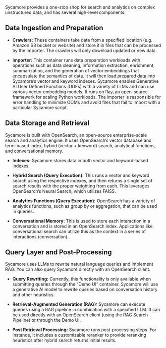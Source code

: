 Sycamore provides a one-stop shop for search and analytics on complex unstructured data, and has several high-level components: 

## Data Ingestion and Preparation 

* **Crawlers:** These containers take data from a specified location (e.g. Amazon S3 bucket or website) and store it in files that can be processed by the Importer. The crawlers will only download updated or new data. 

* **Importer:** This container runs data preparation workloads with operations such as data cleaning, information extraction, enrichment, summarization, and the generation of vector embeddings that encapsulate the semantics of data. It will then load prepared data into Sycamore’s vector and keyword indexes. Sycamore enables Generative AI User Defined Functions (UDFs) with a variety of LLMs and can use various vector embedding models. It runs on Ray, an open-source framework for scaling Python workloads. The importer is responsible for error handling to minimize OOMs and avoid files that fail to import with a particular Sycamore script. 

## Data Storage and Retrieval 

Sycamore is built with OpenSearch, an open-source enterprise-scale search and analytics engine. It uses OpenSearch’s vector database and term-based index, hybrid (vector + keyword) search, analytical functions, and conversational memory. 

* **Indexes:** Sycamore stores data in both vector and keyword-based indexes. 

* **Hybrid Search (Query Execution):** This runs a vector and keyword search using the respective indexes, and then returns a single set of search results with the proper weighting from each. This leverages OpenSearch’s Neural Search, which utilizes FAISS.  

* **Analytics Functions (Query Execution):** OpenSearch has a variety of analytics functions, such as group by or aggregation, that can be used in queries. 

* **Conversational Memory:** This is used to store each interaction in a conversation and is stored in an OpenSearch index. Applications like conversational search can utilize this as the context in a series of interactions (conversation).  


## Query Layer and Post-Processing 

Sycamore uses LLMs to rewrite natural language queries and implement RAG. You can also query Sycamore directly with an OpenSearch client. 

* **Query Rewriting:** Currently, this functionality is only available when submitting queries through the “Demo UI” container. Sycamore will use a generative AI model to rewrite queries based on conversation history and other heuristics. 

* **Retrieval-Augmented Generation (RAG):** Sycamore can execute queries using a RAG pipeline in combination with a specified LLM. It can be used directly with an OpenSearch client (using the RAG Search Pipeline) or through the Demo UI. 

* **Post Retrieval Processing:** Sycamore runs post-processing steps. For instance, it includes a customizable reranker to provide reranking heuristics after hybrid search returns initial results. 
